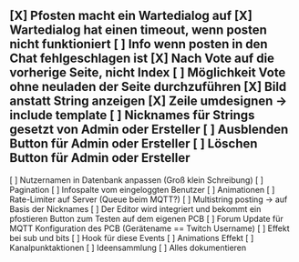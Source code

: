 [X] Pfosten macht ein Wartedialog auf
  [X] Wartedialog hat einen timeout, wenn posten nicht funktioniert
  [ ] Info wenn posten in den Chat fehlgeschlagen ist
[X] Nach Vote auf die vorherige Seite, nicht Index
  [ ] Möglichkeit Vote ohne neuladen der Seite durchzuführen
[X] Bild anstatt String anzeigen
  [X] Zeile umdesignen -> include template
  [ ] Nicknames für Strings gesetzt von Admin oder Ersteller
  [ ] Ausblenden Button für Admin oder Ersteller
  [ ] Löschen Button für Admin oder Ersteller
--
[ ] Nutzernamen in Datenbank anpassen (Groß klein Schreibung)
[ ] Pagination
[ ] Infospalte vom eingeloggten Benutzer
[ ] Animationen
  [ ] Rate-Limiter auf Server (Queue beim MQTT?)
  [ ] Multistring posting -> auf Basis der Nicknames
[ ] Der Editor wird integriert und bekommt ein pfostieren Button zum Testen auf dem eigenen PCB
  [ ] Forum Update für MQTT Konfiguration des PCB (Gerätename == Twitch Username)
[ ] Effekt bei sub und bits
  [ ] Hook für diese Events
  [ ] Animations Effekt
[ ] Kanalpunktaktionen
  [ ] Ideensammlung
[ ] Alles dokumentieren